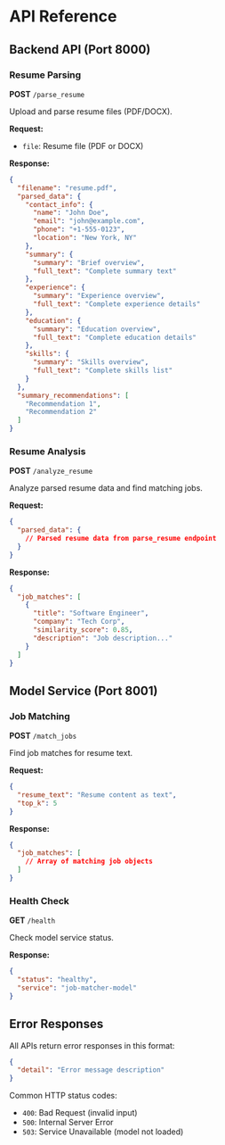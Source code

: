 # API Reference

## Backend API (Port 8000)

### Resume Parsing

**POST** `/parse_resume`

Upload and parse resume files (PDF/DOCX).

**Request:**
- `file`: Resume file (PDF or DOCX)

**Response:**
```json
{
  "filename": "resume.pdf",
  "parsed_data": {
    "contact_info": {
      "name": "John Doe",
      "email": "john@example.com",
      "phone": "+1-555-0123",
      "location": "New York, NY"
    },
    "summary": {
      "summary": "Brief overview",
      "full_text": "Complete summary text"
    },
    "experience": {
      "summary": "Experience overview",
      "full_text": "Complete experience details"
    },
    "education": {
      "summary": "Education overview", 
      "full_text": "Complete education details"
    },
    "skills": {
      "summary": "Skills overview",
      "full_text": "Complete skills list"
    }
  },
  "summary_recommendations": [
    "Recommendation 1",
    "Recommendation 2"
  ]
}
```

### Resume Analysis

**POST** `/analyze_resume`

Analyze parsed resume data and find matching jobs.

**Request:**
```json
{
  "parsed_data": {
    // Parsed resume data from parse_resume endpoint
  }
}
```

**Response:**
```json
{
  "job_matches": [
    {
      "title": "Software Engineer",
      "company": "Tech Corp",
      "similarity_score": 0.85,
      "description": "Job description..."
    }
  ]
}
```

## Model Service (Port 8001)

### Job Matching

**POST** `/match_jobs`

Find job matches for resume text.

**Request:**
```json
{
  "resume_text": "Resume content as text",
  "top_k": 5
}
```

**Response:**
```json
{
  "job_matches": [
    // Array of matching job objects
  ]
}
```

### Health Check

**GET** `/health`

Check model service status.

**Response:**
```json
{
  "status": "healthy",
  "service": "job-matcher-model"
}
```

## Error Responses

All APIs return error responses in this format:

```json
{
  "detail": "Error message description"
}
```

Common HTTP status codes:
- `400`: Bad Request (invalid input)
- `500`: Internal Server Error
- `503`: Service Unavailable (model not loaded) 
